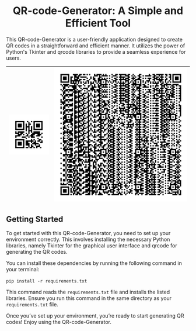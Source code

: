 <div align="center">

# QR-code-Generator: A Simple and Efficient Tool

</div>

This QR-code-Generator is a user-friendly application designed to create QR codes in a straightforward and efficient manner. It utilizes the power of Python's Tkinter and qrcode libraries to provide a seamless experience for users.

<center>


| ![image1](https://github.com/AydenBravender/QR-code-Generator/blob/main/hello_world.png?raw=true) | ![image2](https://github.com/AydenBravender/QR-code-Generator/blob/main/hello_world2.png?raw=true) |
|--------------------------|--------------------------|

</center>

## Getting Started

To get started with this QR-code-Generator, you need to set up your environment correctly. This involves installing the necessary Python libraries, namely Tkinter for the graphical user interface and qrcode for generating the QR codes.

You can install these dependencies by running the following command in your terminal:


```pip install -r requirements.txt```

This command reads the ```requirements.txt``` file and installs the listed libraries. Ensure you run this command in the same directory as your ```requirements.txt``` file.

Once you’ve set up your environment, you’re ready to start generating QR codes! Enjoy using the QR-code-Generator.




